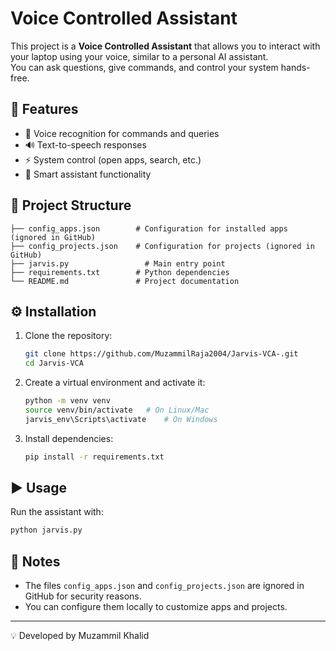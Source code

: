 # Voice Controlled Assistant

This project is a **Voice Controlled Assistant** that allows you to interact with your laptop using your voice, similar to a personal AI assistant.  
You can ask questions, give commands, and control your system hands-free.

## 🚀 Features
- 🎤 Voice recognition for commands and queries  
- 🔊 Text-to-speech responses  
- ⚡ System control (open apps, search, etc.)  
- 🧠 Smart assistant functionality  

## 📂 Project Structure
```
├── config_apps.json        # Configuration for installed apps (ignored in GitHub)
├── config_projects.json    # Configuration for projects (ignored in GitHub)
├── jarvis.py                 # Main entry point
├── requirements.txt        # Python dependencies
└── README.md               # Project documentation
```

## ⚙️ Installation
1. Clone the repository:
   ```bash
   git clone https://github.com/MuzammilRaja2004/Jarvis-VCA-.git
   cd Jarvis-VCA
   ```

2. Create a virtual environment and activate it:
   ```bash
   python -m venv venv
   source venv/bin/activate   # On Linux/Mac
   jarvis_env\Scripts\activate    # On Windows
   ```

3. Install dependencies:
   ```bash
   pip install -r requirements.txt
   ```

## ▶️ Usage
Run the assistant with:
```bash
python jarvis.py
```

## 📝 Notes
- The files `config_apps.json` and `config_projects.json` are ignored in GitHub for security reasons.  
- You can configure them locally to customize apps and projects.

---
💡 Developed by Muzammil Khalid 
